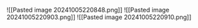 ![[Pasted image 20241005220848.png]]
![[Pasted image 20241005220903.png]]
![[Pasted image 20241005220910.png]]

